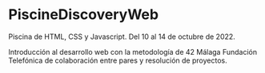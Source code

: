 # PiscineDiscoveryWeb
Piscina de HTML, CSS y Javascript. Del 10 al 14 de octubre de 2022.<p>
Introducción al desarrollo web con la metodología de 42 Málaga Fundación Telefónica de colaboración entre pares y resolución de proyectos.
